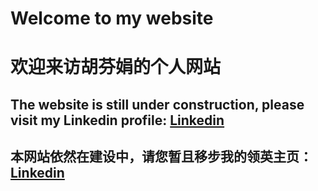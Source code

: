 # Welcome to my website
# 欢迎来访胡芬娟的个人网站

## The website is still under construction, please visit my Linkedin profile: [Linkedin](www.linkedin.com/in/fenjuan-hu)
## 本网站依然在建设中，请您暂且移步我的领英主页：[Linkedin](https://www.linkedin.com/in/fenjuan-hu/?locale=zh_CN)
